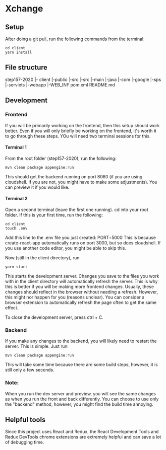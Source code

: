 # Xchange

## Setup
After doing a git pull, run the following commands from the terminal:
```console
cd client
yarn install
```

## File structure
step157-2020
    |- client
        |-public
        |-src
    |-src
        |-main
            |-java
                |-com
                    |-google
                        |-sps
                            |-servlets
            |-webapp
                |-WEB_INF
    pom.xml
    README.md

## Development
### Frontend
If you will be primarily working on the frontend, then this setup should work better. Even if you will only briefly be working on the frontend, it's worth it to go through these steps.
YOu will need two terminal sessions for this.
#### Terminal 1
From the root folder (step157-2020), run the following:
```console
mvn clean package appengine:run
```
This should get the backend running on port 8080 (if you are using cloudshell. If you are not, you might have to make some adjustments).
You can preview it if you would like.

#### Terminal 2
Open a second terminal (leave the first one running). cd into your root folder. If this is your first time, run the following:
```console
cd client
touch .env
```
Add this line to the .env file you just created: PORT=5000
This is because create-react-app automatically runs on port 3000, but so does cloudshell. If you use another code editor, you might be able to skip this.

Now (still in the client directory), run
```console
yarn start
```
This starts the development server. Changes you save to the files you work with in the client directory will automatically refresh the server.
This is why this is better if you will be making more frontend changes. Usually, these changes should reflect in the browser without needing a refresh. However, this might nor happen for you (reasons unclear). You can consider a browser extension to automatically refresh the page often to get the same effect.

To close the development server, press ctrl + C.

### Backend
If you make any changes to the backend, you will likely need to restart the server. This is simple. Just run
```console
mvn clean package appengine:run
```

This will take some time because there are some build steps, however, it is still only a few seconds.

### Note:
When you run the dev server and preview, you will see the same changes as when you run the front and back differently.
You can choose to use only the "backend" method, however, you might find the build time annoying.

## Helpful tools
Since this project uses React and Redux, the React Development Tools and Redux DevTools chrome extensions are extremely helpful and can save a lot of debugging time.